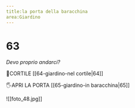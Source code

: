 ```yaml
---
title:la porta della baracchina
area:Giardino
---
```

# 63
_Devo proprio andarci?_

👣CORTILE [[64-giardino-nel cortile|64]]

🖐APRI LA PORTA [[65-giardino-in baracchina|65]]

![[foto_48.jpg]]
